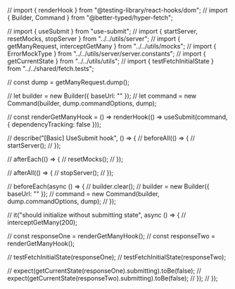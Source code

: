 // import { renderHook } from "@testing-library/react-hooks/dom"; // import { Builder, Command } from
"@better-typed/hyper-fetch";

// import { useSubmit } from "use-submit"; // import { startServer, resetMocks, stopServer } from "../../utils/server";
// import { getManyRequest, interceptGetMany } from "../../utils/mocks"; // import { ErrorMockType } from
"../../utils/server/server.constants"; // import { getCurrentState } from "../../utils/utils"; // import {
testFetchInitialState } from "../../shared/fetch.tests";

// const dump = getManyRequest.dump();

// let builder = new Builder<ErrorMockType>({ baseUrl: "" }); // let command = new Command(builder, dump.commandOptions,
dump);

// const renderGetManyHook = () => renderHook(() => useSubmit(command, { dependencyTracking: false }));

// describe("[Basic] UseSubmit hook", () => { // beforeAll(() => { // startServer(); // });

// afterEach(() => { // resetMocks(); // });

// afterAll(() => { // stopServer(); // });

// beforeEach(async () => { // builder.clear(); // builder = new Builder<ErrorMockType>({ baseUrl: "" }); // command =
new Command(builder, dump.commandOptions, dump); // });

// it("should initialize without submitting state", async () => { // interceptGetMany(200);

// const responseOne = renderGetManyHook(); // const responseTwo = renderGetManyHook();

// testFetchInitialState(responseOne); // testFetchInitialState(responseTwo);

// expect(getCurrentState(responseOne).submitting).toBe(false); //
expect(getCurrentState(responseTwo).submitting).toBe(false); // }); // });
